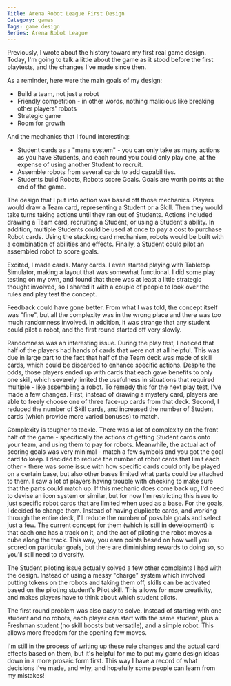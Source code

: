 ```yaml
---
Title: Arena Robot League First Design
Category: games
Tags: game design
Series: Arena Robot League
---
```


Previously, I wrote about the history toward my first real game design.
Today, I'm going to talk a little about the game as it stood before the first playtests, and the changes I've made since then.

As a reminder, here were the main goals of my design:

- Build a team, not just a robot
- Friendly competition - in other words, nothing malicious like breaking other players' robots
- Strategic game
- Room for growth

And the mechanics that I found interesting:

- Student cards as a "mana system" - you can only take as many actions as you have Students, and each round you could only play one, at the expense of using another Student to recruit.
- Assemble robots from several cards to add capabilities.
- Students build Robots, Robots score Goals. Goals are worth points at the end of the game.

The design that I put into action was based off those mechanics.
Players would draw a Team card, representing a Student or a Skill.
Then they would take turns taking actions until they ran out of Students.
Actions included drawing a Team card, recruiting a Student, or using a Student's ability.
In addition, multiple Students could be used at once to pay a cost to purchase Robot cards.
Using the stacking card mechanism, robots would be built with a combination of abilities and effects.
Finally, a Student could pilot an assembled robot to score goals.

Excited, I made cards. Many cards.
I even started playing with Tabletop Simulator, making a layout that was somewhat functional.
I did some play testing on my own, and found that there was at least a little strategic thought involved, so I shared it with a couple of people to look over the rules and play test the concept.

Feedback could have gone better.
From what I was told, the concept itself was "fine", but all the complexity was in the wrong place and there was too much randomness involved.
In addition, it was strange that any student could pilot a robot, and the first round started off very slowly.

Randomness was an interesting issue.
During the play test, I noticed that half of the players had hands of cards that were not at all helpful.
This was due in large part to the fact that half of the Team deck was made of skill cards, which could be discarded to enhance specific actions.
Despite the odds, those players ended up with cards that each gave benefits to only one skill, which severely limited the usefulness in situations that required multiple - like assembling a robot.
To remedy this for the next play test, I've made a few changes.
First, instead of drawing a mystery card, players are able to freely choose one of three face-up cards from that deck.
Second, I reduced the number of Skill cards, and increased the number of Student cards (which provide more varied bonuses) to match.

Complexity is tougher to tackle.
There was a lot of complexity on the front half of the game - specifically the actions of getting Student cards onto your team, and using them to pay for robots.
Meanwhile, the actual act of scoring goals was very minimal - match a few symbols and you got the goal card to keep.
I decided to reduce the number of robot cards that limit each other - there was some issue with how specific cards could only be played on a certain base, but also other bases limited what parts could be attached to them.
I saw a lot of players having trouble with checking to make sure that the parts could match up.
If this mechanic does come back up, I'd need to devise an icon system or similar, but for now I'm restricting this issue to just specific robot cards that are limited when used as a base.
For the goals, I decided to change them. Instead of having duplicate cards, and working through the entire deck, I'll reduce the number of possible goals and select just a few.
The current concept for them (which is still in development) is that each one has a track on it, and the act of piloting the robot moves a cube along the track.
This way, you earn points based on how well you scored on particular goals, but there are diminishing rewards to doing so, so you'll still need to diversify.

The Student piloting issue actually solved a few other complaints I had with the design.
Instead of using a messy "charge" system which involved putting tokens on the robots and taking them off, skills can be activated based on the piloting student's Pilot skill.
This allows for more creativity, and makes players have to think about which student pilots.

The first round problem was also easy to solve.
Instead of starting with one student and no robots, each player can start with the same student, plus a Freshman student (no skill boosts but versatile), and a simple robot.
This allows more freedom for the opening few moves.

I'm still in the process of writing up these rule changes and the actual card effects based on them, but it's helpful for me to put my game design ideas down in a more prosaic form first.
This way I have a record of what decisions I've made, and why, and hopefully some people can learn from my mistakes!
